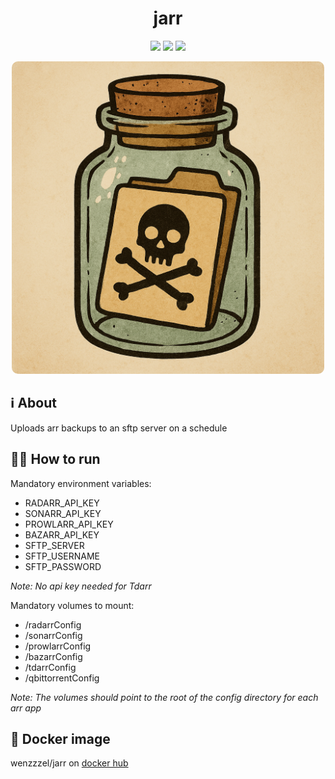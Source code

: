 <h1 align="center">
jarr
</h1>

<p align="center">
	<a href="https://github.com/wenzzzel/jarr/stargazers"><img src="https://img.shields.io/github/stars/wenzzzel/jarr?colorA=363a4f&colorB=b7bdf8&style=for-the-badge"></a>
	<a href="https://github.com/wenzzzel/jarr/issues"><img src="https://img.shields.io/github/issues/wenzzzel/jarr?colorA=363a4f&colorB=f5a97f&style=for-the-badge"></a>
	<a href="https://github.com/wenzzzel/jarr/contributors"><img src="https://img.shields.io/github/contributors/wenzzzel/jarr?colorA=363a4f&colorB=a6da95&style=for-the-badge"></a>
</p>
<p align="center">
    <img src="Assets/logo.jpeg" style="width: 500px; height: auto; border-radius:10px"/>
</p>

## ℹ️ About
Uploads arr backups to an sftp server on a schedule

## 🏃‍➡️ How to run
Mandatory environment variables:
 - RADARR_API_KEY
 - SONARR_API_KEY
 - PROWLARR_API_KEY
 - BAZARR_API_KEY
 - SFTP_SERVER
 - SFTP_USERNAME
 - SFTP_PASSWORD

*Note: No api key needed for Tdarr*

Mandatory volumes to mount:
 - /radarrConfig
 - /sonarrConfig
 - /prowlarrConfig
 - /bazarrConfig
 - /tdarrConfig
 - /qbittorrentConfig

*Note: The volumes should point to the root of the config directory for each arr app*

## 🐋 Docker image
wenzzzel/jarr on [docker hub](https://hub.docker.com/repository/docker/wenzzzel/jarr/general)